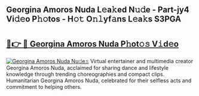 ## Georgina Amoros Nuda L𝚎a𝚔ed N𝚞𝚍e - Part-jy4 Vi𝚍𝚎o P𝚑𝚘tos - H𝚘𝚝 O𝚗𝚕yf𝚊ns L𝚎a𝚔s S3PGA

# <h2><a href="http://kfejsuo.oniu.top/?m=Georgina+Amoros+Nuda">🔗👉 🔴 Georgina Amoros Nuda P𝚑ot𝚘𝚜 V𝚒d𝚎o</a></h2>

[![Georgina Amoros Nuda Nu𝚍e𝚜](https://i.imgur.com/0qMVB7G.gif)](http://kfejsuo.oniu.top/?m=Georgina+Amoros+Nuda)
Virtual entertainer and multimedia creator Georgina Amoros Nuda, acclaimed for sharing dance and lifestyle knowledge through trending choreographies and compact clips. Humanitarian Georgina Amoros Nuda, celebrated for their selfless acts and commitment to helping others.  
